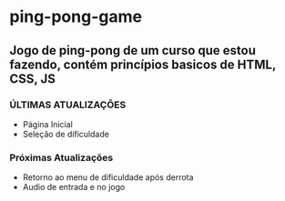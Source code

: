 # ping-pong-game

## Jogo de ping-pong de um curso que estou fazendo, contém princípios basicos de HTML, CSS, JS

### ÚLTIMAS ATUALIZAÇÕES

* Página Inicial
* Seleção de dificuldade

### Próximas Atualizações

* Retorno ao menu de dificuldade após derrota
* Audio de entrada e no jogo
  
